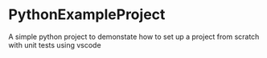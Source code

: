 # PythonExampleProject
A simple python project to demonstate how to set up a project from scratch with unit tests using vscode
